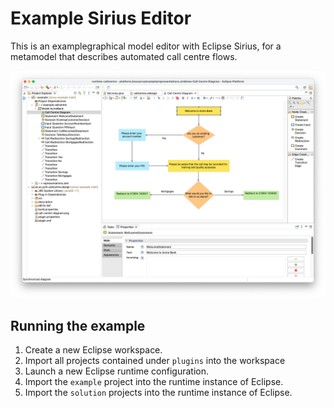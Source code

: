 # Example Sirius Editor

This is an examplegraphical model editor with Eclipse Sirius, for a metamodel that describes automated call centre flows.

![](screenshots/callcentre-editor.png)

## Running the example

1. Create a new Eclipse workspace.
1. Import all projects contained under `plugins` into the workspace
1. Launch a new Eclipse runtime configuration.
1. Import the `example` project into the runtime instance of Eclipse.
1. Import the `solution` projects into the runtime instance of Eclipse.
